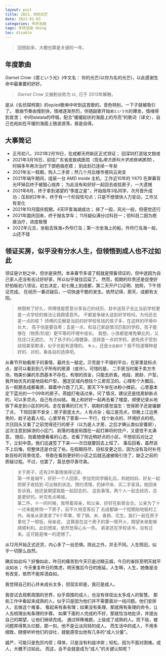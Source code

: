 ```yaml
---
layout: post
title: 2021，你的光芒
date: 2022-01-03
categories: 年终总结
tags: 年终总结 doing
toc: disable
---
```

> 回想起来，大概也算是关键的一年。

## 年度歌曲

*Garnet Crow*《君という光》(中文名： 你的光芒/以你为名的光芒)，以此感谢生命中最重要的好好。

> *Garnet Crow* 又被粉丝称为 `GC`, 已于 2013年解散。 

是从《名侦探柯南》的op/ed歌单中听到这首歌的。音色特别，一下子就被吸引了。
歌曲节奏由慢到快，情绪逐渐热烈，伴随副歌开始`君という光`的爆发，情绪得到宣泄；
中间lalalala的哼唱，配合“缓缓起伏的海面上的月亮”的歌词（译文），自己也宛如在平缓的海面上随波游荡，甚是自得。

## 大事简记

- 正月初八，2021年2月19日，在成都天府新区正式领证； 回深圳打造铭文银戒
- 2021年3月16日，前往广东省皮肤病医院（现名*南方医科大学皮肤病医院*），时隔多年再次治疗下颌疤痕疙瘩； 到此刻已连续一年矣
- 2021年五一假期，购入二手房；然几个月后楼市便风云突变
- 2021年端午期间，组装一台 AMD inside 主机，工作近10年的 Y470 在屏幕背光坏掉后终于被狠心抛弃； 为此没有和好好一起回去收拾房子，一大遗憾
- 2021年8月，终于拿到渴望的“季度之星”，开始指导3名同学，次月晋升成功；压抑的2年半，终于有一个阶段性句点；只是不想很快人力变动，工作又有变化
- 2021年10月国庆假期，4天环青海湖成功； 摔了一跤，风光一般，但感觉还行
- 2021年国庆回来，终于报名学车； 11月疑似满分过科目一；但科目二因为疤痕治疗，进度极慢
- 2022年元旦，坐船去珠海+外伶仃岛；第一次坐海上的船，外伶仃岛海一般，山还不错

## 领证买房，似乎没有分水人生，但领悟到成人也不过如此

领证是计划之中，但亦是突然。本来春节多请了假就是预备领证的，但中途因为自己家人还没有去过好好家，所以似乎就往后延了。
然而，假期的珍贵还是促使好好拍板初八领证。初五决定，初七晚上到成都，第二天开户口证明、拍照，下午领证完成。
在经历一番迟疑后，一切快速干脆的发生。依然记得，那天，成都有太阳。

> 修图修了好久，师傅很是愿意分享自己的经历，其中送孩子去比当前学校更差一点学校的做法让我颇感意外。
不都是争破头送到好学校吗，为何还去差一点的呢？ 师傅的见解是当前的好学校有钱的孩子多，在这样的环境中长大，
孩子怕是要自卑；去差一点、和自己家庭情况匹配的学校，孩子能够在（物质/阶层）更平等的环境中成长。
我想，小孩都是难免攀比的，又往往口无遮拦。
为了孩子的心理健康，选择差一点的学校，避免孩子受到歧视甚至欺凌，似乎也挺有道理的。
`争上`，还是`合适最好`？我不知道哪种是好的、对的，看各自的选择吧。

从春节开始看房子的事情，最终五一敲定。贝壳是个不错的平台，在家里鼠标点点，就可以看到到几乎所有的房源（或许）。可惜的是，
二手房当时属于卖方市场，物美价廉的东西基本不存在。有限的资金，只能去折衷。地段、房龄、户型，我开始优先的是地段和户型，
圈定区域内想找个三房双卫的。心理有个大概后，五一假期去成都看房，跟着中介跑了几天，那天下午坐在冰粉小摊前，
心里基本定下蓝光的一个09年的房子。燕姐打电话过来，问了情况，建议还是找房龄新点的，可以多贷点。自己有点纠结。
晚上和好好一起再去看了楼盘，顺便记录从地铁下来走到小区的时间。走在昏黄的灯光下，挑剔的感觉滋生：觉得房子还是偏僻了点，
下班回家不安全；房子密度太大，人有点杂；临江是亮点，但晚上江边黑黑的，蚊子追着人咬。心里早有了答案——
不行，找个新点的、环境好点的吧。次日回头又看了之前觉得还行的房子（以为是人才房，之后才确认类似安置房），
这次注意到掉漆的小区门、剥落的墙皮和围在一起打麻将的住户，又感觉不太满意。
随后，抱着随便看看的心态，去看了附近稍好点的小区。不想前后对比之下，立刻中意。我们迅速签了下来——次日就要回去上班了。
事后回看，虽然说不上后悔，但整体还是仓促了些。在假期将尽、目标变更之后，因为没有及时补充新目标的背景信息，
导致在看到更好的小区之后就迅速被吸引住了，缺乏之前的质疑过程。不过，也罢了，莫总想尽善尽美。

> 关于房子，还有2件事情值得记录。  
第一件是端午，好好一个人回家，参加完同学婚礼后，和她妈妈、好友一起把房子收拾到
可出租的状态。预约清理，扔掉坏床，买二手家具。她回来告诉我，她还是期望我能一起回去的，
这些事情，两个人一起去经历，总是更好的。听完有点唏嘘。  
第二件，十一的时候，我带着母亲，和父亲、好好在新房会合。父亲为了十一过来能修饰一下房子，前不久特意答应了
去成都做一个短期贴地板的工作。母亲从家里拿了6个苹果，带了锅、米、香肠、花生。我们一起在房子里吃了一顿饭。母亲说，
这算是在这个房子的第一顿开火，期望未来能够顺顺利利。此刻想来，依然觉得心头一热。
弟弟还在学校读书，没有过来。这可能是唯一的遗憾了。

从12月开始正式还贷，内心多了一丝恐惧。除此之外，并无不同。人生照旧，似乎一切那么自然。

确实如此吗？好像如此，昨日的痛苦到今天已是过眼云烟，今日的雀跃至明天就平淡如水；
今天重复昨日的焦虑，明天推后今日的拖延。人生啊，人生，她像是没有改变，依然不能挥洒自如。

我觉得自己的心并未成长太多，但现实却是，我已是成人。

我尝试去观察周围的世界，似乎周围的成人，也没有体现出太多成人的智慧。
那些工作中看起来成熟的人，似乎只是因为他们并不需要面对一线问题。他们安排人，去做这个难事，
看起来有条有理；如果没有条理，那就用有条理的命令，让人去梳理出有条理的步骤。
如果下面的人完成的不好，那就恰当地批评，并提出自己的期望，让他们继续完成。
通过转移难题，上级成了成熟的人。而下级，被问题弄得焦头烂额，那一刻，他不是云淡风轻的成人。
而生活中的成人，不用多细致，随便听听他们的谈吐，就能感受出他有几多的“成人分量”。

威严，可能只是色厉内荏；得体，只是没有利益冲突；轻松，因为不面对困难。成人，大概不过如此。
而这，会不会就是成为“成人”的关键认知呢？
